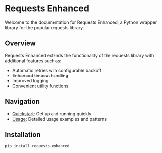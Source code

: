 # Requests Enhanced

Welcome to the documentation for Requests Enhanced, a Python wrapper library for the popular requests library.

## Overview

Requests Enhanced extends the functionality of the requests library with additional features such as:

- Automatic retries with configurable backoff
- Enhanced timeout handling
- Improved logging
- Convenient utility functions

## Navigation

- [Quickstart](quickstart.md): Get up and running quickly
- [Usage](usage.md): Detailed usage examples and patterns

## Installation

```bash
pip install requests-enhanced
```